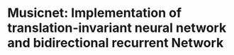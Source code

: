 # Musicnet: Implementation of translation-invariant neural network and bidirectional recurrent Network


